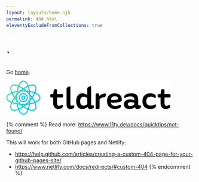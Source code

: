 ```yaml
---
layout: layouts/home.njk
permalink: 404.html
eleventyExcludeFromCollections: true
---
```

<h1 class="text-2xl"><ContentNotFound />` </h1>

Go <a class="text-gray-800 border-b-2 border-dashed hover:border-blue-600" href="{{ '/' | url }}">home</a>.

<img class="block w-auto h-64 mx-auto" src="/img/logo.svg" alt="tldreact" />

{% comment %}
Read more: https://www.11ty.dev/docs/quicktips/not-found/

This will work for both GitHub pages and Netlify:

* https://help.github.com/articles/creating-a-custom-404-page-for-your-github-pages-site/
* https://www.netlify.com/docs/redirects/#custom-404
{% endcomment %}
